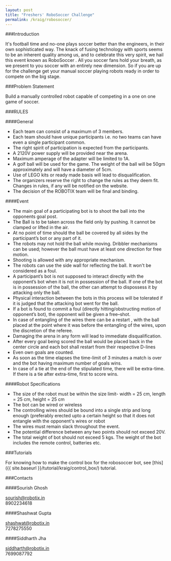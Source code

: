 ```yaml
---
layout: post
title: "Freshers' RoboSoccer Challenge"
permalink: /kraig/robosoccer/
---
```



###Introduction

It's football time and no-one plays soccer better than the engineers, in their own sophisticated way. The knack of fusing technology with sports seems to be an inherent quality among us, and to celebrate this very spirit, we hail this event known as RoboSoccer . All you soccer fans hold your breath, as we present to you soccer with an entirely new dimension. So if you are up for the challenge get your manual soccer playing robots ready in order to compete on the big stage.

###Problem Statement

Build a manually controlled robot capable of competing in a one on one game of soccer.

###RULES

####General

- Each team can consist of a maximum of 3 members.
- Each team should have unique participants i.e. no two teams can have even a single participant common.
- The right spirit of participation is expected from the participants.
- A 2120V power supply will be provided near the arena.
- Maximum amperage of the adapter will be limited to 1A.
- A golf ball will be used for the game. The weight of the ball will be 50gm approximately and will have a diameter of 5cm.
- Use of LEGO kits or ready made basis will lead to disqualification.
- The organizers reserve the right to change the rules as they deem fit. Changes in rules, if any will be notified on the website.
- The decision of the ROBOTIX team will be final and binding.


####Event

- The main goal of a participating bot is to shoot the ball into the opponents goal post.
- The Ball is to be taken across the field only by pushing. It cannot be clamped or lifted in the air.
- At no point of time should the ball be covered by all sides by the participant’s bot or any part of it.
- The robots may not hold the ball while moving. Dribbler mechanisms can be used; however the ball must have at least one direction for free motion.
- Shooting is allowed with any appropriate mechanism.
- The robots can use the side wall for reflecting the ball. It won't be considered as a foul.
- A participant’s bot is not supposed to interact directly with the opponent’s bot when it is not in possession of the ball. If one of the bot is in possession of the ball, the other can attempt to dispossess it by attacking only the ball.
- Physical interaction between the bots in this process will be tolerated if it is judged that the attacking bot went for the ball.
- If a bot is found to commit a foul (directly hitting/obstructing motion of opponent’s bot), the opponent will be given a free–shot.
- In case of entangling of the wires there can be a restart , with the ball placed at the point where it was before the entangling of the wires, upon the discretion of the referee.
- Damaging the arena in any form will lead to immediate disqualification.
- After every goal being scored the ball would be placed back in the center circle and each bot shall restart from their respective D-lines
- Even own goals are counted.
- As soon as the time elapses the time-limit of 3 minutes a match is over and the bot having maximum number of goals wins.
- In case of a tie at the end of the stipulated time, there will be extra-time. If there is a tie after extra-time, first to score wins.

####Robot Specifications

- The size of the robot must be within the size limit- width = 25 cm, length = 25 cm, height = 25 cm
- The bot can be wired or wireless
- The controlling wires should be bound into a single strip and long enough (preferably erected upto a certain height so that it does not entangle with the opponent's wires or robot
- The wires must remain slack throughout the event.
- The potential difference between any two points should not exceed 20V.
- The total weight of bot should not exceed 5 kgs. The weight of the bot includes the remote control, batteries etc.

###Tutorials

For knowing how to make the control box for the robosoccer bot, see [this]({{ site.baseurl }}/tutorial/kraig/control_box/) tutorial.

###Contacts

####Sourish Ghosh

sourish@robotix.in  
8902234618

####Shashwat Gupta

shashwat@robotix.in  
7278275550

####Siddharth Jha

siddharth@robotix.in  
7699087792